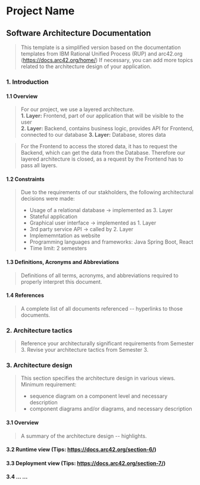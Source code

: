 # Project Name
## Software Architecture Documentation
> This template is a simplified version based on the documentation templates from IBM Rational Unified Process (RUP) and arc42.org (https://docs.arc42.org/home/)
> If necessary, you can add more topics related to the architecture design of your application.

### 1. Introduction
#### 1.1 Overview 

> For our project, we use a layered architecture.   
> **1. Layer:** Frontend, part of our application that will be visible to the user     
> **2. Layer:** Backend, contains business logic, provides API for Frontend, connected to our database
> **3. Layer:** Database, stores data

> For the Frontend to access the stored data, it has to request the Backend, which can get the data from the Database. Therefore our layered architecture is closed, as a request by the Frontend has to pass all layers.

#### 1.2 Constraints
> Due to the requirements of our stakholders, the following architectural decisions were made:
> - Usage of a relational database -> implemented as 3. Layer
> - Stateful application
> - Graphical user interface -> implemented as 1. Layer
> - 3rd party service API -> called by 2. Layer
> - Implememntation as website
> - Programming languages and frameworks: Java Spring Boot, React
> - Time limit: 2 semesters
#### 1.3 Definitions, Acronyms and Abbreviations
> Definitions of all terms, acronyms, and abbreviations required to properly interpret this document.
#### 1.4 References
> A complete list of all documents referenced -- hyperlinks to those documents.

### 2. Architecture tactics
> Reference your architecturally significant requirements from Semester 3.
> Revise your architecture tactics from Semester 3.

### 3. Architecture design
> This section specifies the architecture design in various views.
> Minimum requirement:
> - sequence diagram on a component level and necessary description
> - component diagrams and/or diagrams, and necessary description

#### 3.1 Overview 
> A summary of the architecture design -- highlights.  

#### 3.2 Runtime view (Tips: https://docs.arc42.org/section-6/)

#### 3.3 Deployment view (Tips: https://docs.arc42.org/section-7/)

#### 3.4 ... ...

